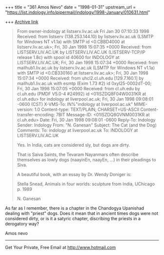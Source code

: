 +++
title = "361 Amos Nevo"
date = "1998-01-31"
upstream_url = "https://list.indology.info/pipermail/indology/1998-January/010631.html"

+++
[Archive link](https://list.indology.info/pipermail/indology/1998-January/010631.html)

>From owner-indology at listserv.liv.ac.uk Fri Jan 30 07:10:33 1998
>Received: from listserv (138.253.144.10) by listserv.liv.ac.uk (LSMTP
for Windows NT v1.1a) with SMTP id <0.CBBD4000 at listserv.liv.ac.uk>; Fri,
30 Jan 1998 15:07:35 +0000
>Received: from LISTSERV.LIV.AC.UK by LISTSERV.LIV.AC.UK
(LISTSERV-TCP/IP
>          release 1.8c) with spool id 40600 for
INDOLOGY at LISTSERV.LIV.AC.UK;
>          Fri, 30 Jan 1998 15:07:34 +0000
>Received: from mailhub1.liv.ac.uk by listserv.liv.ac.uk (LSMTP for
Windows NT
>          v1.1a) with SMTP id <0.CB330160 at listserv.liv.ac.uk>; Fri, 30
Jan 1998
>          15:07:34 +0000
>Received: from uhcl2.cl.uh.edu [129.7.160.1] by mailhub1.liv.ac.uk with
esmtp
>          (Exim 1.73 #2) id 0xyI25-0002dT-00; Fri, 30 Jan 1998 15:07:05
+0000
>Received: from cl.uh.edu by cl.uh.edu (PMDF V5.0-4 #24992) id
>          <01ISZDQ8F04W0031KR at cl.uh.edu> for indology at liverpool.ac.uk;
Fri, 30
>          Jan 1998 09:08:01 -0600 (CST)
>X-VMS-To: IN%"indology at liverpool.ac.uk"
>MIME-version: 1.0
>Content-type: TEXT/PLAIN; CHARSET=US-ASCII
>Content-transfer-encoding: 7BIT
>Message-ID:  <01ISZDQ8GVNM0031KR at cl.uh.edu>
>Date:         Fri, 30 Jan 1998 09:08:01 -0600
>Reply-To:     Indology <INDOLOGY at LISTSERV.LIV.AC.UK>
>Sender:       Indology <INDOLOGY at LISTSERV.LIV.AC.UK>
>From:         "N. Ganesan" <GANESANS at CL.UH.EDU>
>Subject:      The Cat (and the Dog)
>Comments: To: indology at liverpool.ac.uk
>To:           INDOLOGY at LISTSERV.LIV.AC.UK
>
>Yes. In India, cats are considered sly, but dogs are dirty.
>
>That is Saiva Saints, the Tevaram Nayanmars often describe
>themselves as lowly dogs (naayinEn, naayEn, ...) in their
>pleadings to Siva.
>
>A beautiful book, with an essay by Dr. Wendy Doniger is:
>
>Stella Snead, Animals in four worlds: sculpture from
>India, UChicago p. 1989
>
>
>N. Ganesan
>
As far as I remember, there is a chapter in the Chandogya Upanishad
dealing with "priest" dogs. Does it mean that in ancient times dogs were
not considered dirty, or is it a satyric chapter, discribing the priests
in a derogatory way?

Amos nevo


______________________________________________________
Get Your Private, Free Email at http://www.hotmail.com



